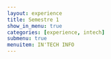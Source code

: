 ```yaml
---
layout: experience
title: Semestre 1
show_in_menu: true
categories: [experience, intech]
submenu: true
menuitem: IN'TECH INFO
---
```

